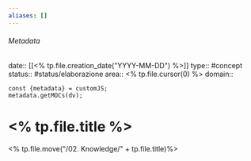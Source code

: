 ```yaml
---
aliases: []
---
```

###### Metadata
date:: [[<% tp.file.creation_date("YYYY-MM-DD") %>]]
type:: #concept
status:: #status/elaborazione
area:: <% tp.file.cursor(0) %>
domain:: 
```dataviewjs
const {metadata} = customJS;
metadata.getMOCs(dv);
```
# <% tp.file.title %>
<% tp.file.move("/02. Knowledge/" + tp.file.title)%>